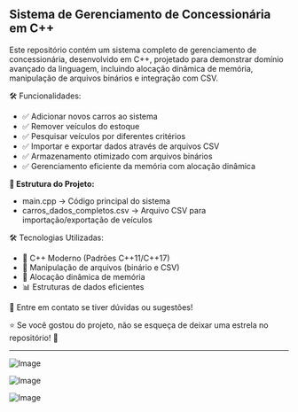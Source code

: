 
<h2>Sistema de Gerenciamento de Concessionária em C++ </h2>

<p>Este repositório contém um sistema completo de gerenciamento de concessionária, desenvolvido em C++, projetado para demonstrar domínio avançado da linguagem, incluindo alocação dinâmica de memória, manipulação de arquivos binários e integração com CSV.</p>

<p>🛠️ Funcionalidades:</p>
<ul>
<li>✅ Adicionar novos carros ao sistema</li>
<li>✅ Remover veículos do estoque</li>
<li>✅ Pesquisar veículos por diferentes critérios</li>
<li>✅ Importar e exportar dados através de arquivos CSV</li>
<li>✅ Armazenamento otimizado com arquivos binários</li>
<li>✅ Gerenciamento eficiente da memória com alocação dinâmica</li>
</ul>
<p><b>📂 Estrutura do Projeto:</b></p>
<ul>
<li>main.cpp → Código principal do sistema</li>
<li>carros_dados_completos.csv → Arquivo CSV para importação/exportação de veículos</li>
</ul>
<p>🛠️ Tecnologias Utilizadas:</p>
<ul>
<li>🚀 C++ Moderno (Padrões C++11/C++17)</li>
<li>📂 Manipulação de arquivos (binário e CSV)</li>
<li>🔄 Alocação dinâmica de memória</li>
<li>📊 Estruturas de dados eficientes</li>
</ul>
<p>📩 Entre em contato se tiver dúvidas ou sugestões!</p>

<p>⭐ Se você gostou do projeto, não se esqueça de deixar uma estrela no repositório! 🌟</p>

<hr>

![Image](https://github.com/user-attachments/assets/4fc8c2de-a409-4349-92fd-786187f992d6)

![Image](https://github.com/user-attachments/assets/9757b2fe-dc80-4140-9cf8-35dc37ba9959)

![Image](https://github.com/user-attachments/assets/e8978b06-8152-4530-9a37-f047c7a5cebb)

